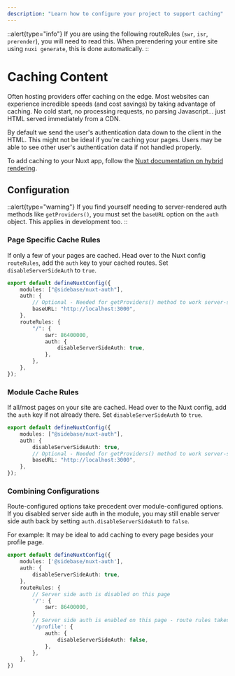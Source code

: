 ```yaml
---
description: "Learn how to configure your project to support caching"
---
```


::alert{type="info"}
If you are using the following routeRules (`swr`, `isr`, `prerender`), you will need to read this. When prerendering your entire site using `nuxi generate`, this is done automatically.
::

# Caching Content

Often hosting providers offer caching on the edge. Most websites can experience incredible speeds (and cost savings) by taking advantage of caching. No cold start, no processing requests, no parsing Javascript... just HTML served immediately from a CDN.

By default we send the user's authentication data down to the client in the HTML. This might not be ideal if you're caching your pages. Users may be able to see other user's authentication data if not handled properly.

To add caching to your Nuxt app, follow the [Nuxt documentation on hybrid rendering](https://nuxt.com/docs/guide/concepts/rendering#hybrid-rendering).

## Configuration

::alert{type="warning"}
If you find yourself needing to server-rendered auth methods like `getProviders()`, you must set the `baseURL` option on the `auth` object. This applies in development too.
::

### Page Specific Cache Rules

If only a few of your pages are cached. Head over to the Nuxt config `routeRules`, add the `auth` key to your cached routes. Set `disableServerSideAuth` to `true`.

```ts
export default defineNuxtConfig({
    modules: ["@sidebase/nuxt-auth"],
    auth: {
        // Optional - Needed for getProviders() method to work server-side
        baseURL: "http://localhost:3000",
    },
    routeRules: {
        "/": {
            swr: 86400000,
            auth: {
                disableServerSideAuth: true,
            },
        },
    },
});
```

### Module Cache Rules

If all/most pages on your site are cached. Head over to the Nuxt config, add the `auth` key if not already there. Set `disableServerSideAuth` to `true`.

```ts
export default defineNuxtConfig({
    modules: ["@sidebase/nuxt-auth"],
    auth: {
        disableServerSideAuth: true,
        // Optional - Needed for getProviders() method to work server-side
        baseURL: "http://localhost:3000",
    },
});
```

### Combining Configurations

Route-configured options take precedent over module-configured options. If you disabled server side auth in the module, you may still enable server side auth back by setting `auth.disableServerSideAuth` to `false`.

For example: It may be ideal to add caching to every page besides your profile page.

```ts
export default defineNuxtConfig({
    modules: ['@sidebase/nuxt-auth'],
    auth: {
        disableServerSideAuth: true,
    },
    routeRules: {
        // Server side auth is disabled on this page
        '/': {
            swr: 86400000,
        }
        // Server side auth is enabled on this page - route rules takes priority.
        '/profile': {
            auth: {
                disableServerSideAuth: false,
            },
        },
    },
})
```
